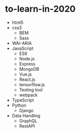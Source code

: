 # to-learn-in-2020
* html5
* css3
  * BEM
  * Sass
* WAI-ARIA
* JavaScript
  * ES6
  * Node.js
  * Express
  * MongoDB
  * Vue.js
  * React.js
  * tensorflow.js
  * Testing tool
  * webpack
* TypeScript
* Python
  * Django
* Data Handling
  * GraphQL
  * RestAPI
